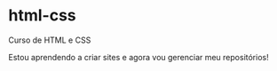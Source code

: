 # html-css
Curso de HTML e CSS

Estou aprendendo a criar sites e agora vou gerenciar meu repositórios!
